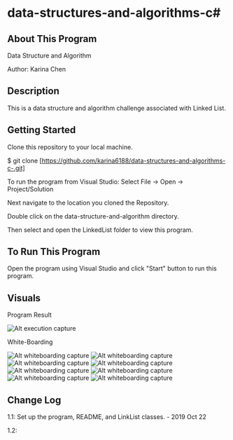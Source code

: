 # data-structures-and-algorithms-c#

## About This Program
Data Structure and Algorithm

Author: Karina Chen

## Description
This is a data structure and algorithm challenge associated with Linked List.

## Getting Started
Clone this repository to your local machine.

$ git clone [https://github.com/karina6188/data-structures-and-algorithms-c-.git]

To run the program from Visual Studio:
Select File -> Open -> Project/Solution

Next navigate to the location you cloned the Repository.

Double click on the data-structure-and-algorithm directory.

Then select and open the LinkedList folder to view this program.

## To Run This Program
Open the program using Visual Studio and click "Start" button to run this program.


## Visuals

Program Result

![Alt execution capture]()

White-Boarding

![Alt whiteboarding capture]()
![Alt whiteboarding capture]()
![Alt whiteboarding capture]()
![Alt whiteboarding capture]()
![Alt whiteboarding capture]()
![Alt whiteboarding capture]()
![Alt whiteboarding capture]()
![Alt whiteboarding capture]()

## Change Log

1.1: Set up the program, README, and LinkList classes. - 2019 Oct 22

1.2: